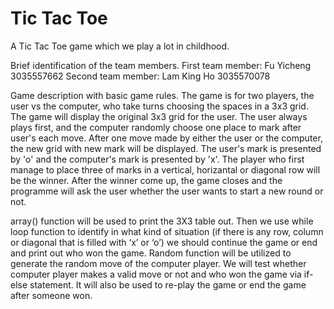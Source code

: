 # Tic Tac Toe
A Tic Tac Toe game which we play a lot in childhood.

Brief identification of the team members.
First team member: Fu Yicheng 3035557662
Second team member: Lam King Ho 3035570078

Game description with basic game rules.
The game is for two players, the user vs the computer, who take turns choosing the spaces in a 3x3 grid.
The game will display the original 3x3 grid for the user.
The user always plays first, and the computer randomly choose one place to mark after user's each move.
After one move made by either the user or the computer, the new grid with new mark will be displayed.
The user's mark is presented by 'o' and the computer's mark is presented by 'x'.
The player who first manage to place three of marks in a vertical, horizantal or diagonal row will be the winner.
After the winner come up, the game closes and the programme will ask the user whether the user wants to start a new round or not.

array() function will be used to print the 3X3 table out. Then we use while loop function to identify in what kind of situation (if there is any row, column or diagonal that is filled with ‘x’ or ‘o’) we should continue the game or end and print out who won the game. Random function will be utilized to generate the random move of the computer player. We will test whether computer player makes a valid move or not and who won the game via if-else statement. It will also be used to re-play the game or end the game after someone won.
